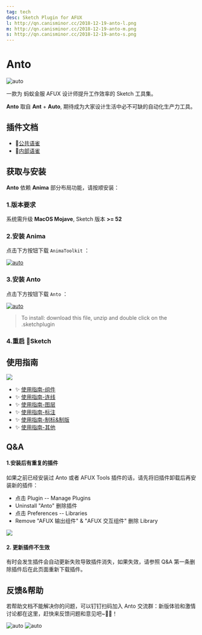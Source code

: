 ```yaml
---
tag: tech
desc: Sketch Plugin for AFUX
l: http://qn.canisminor.cc/2018-12-19-anto-l.png
m: http://qn.canisminor.cc/2018-12-19-anto-m.png
s: http://qn.canisminor.cc/2018-12-19-anto-s.png
---
```


# Anto

![auto](https://img.shields.io/github/release/canisminor1990/anto.svg)

一款为 蚂蚁金服 AFUX 设计师提升工作效率的 Sketch 工具集。

**Anto** 取自 **Ant** + **Auto**, 期待成为大家设计生活中必不可缺的自动化生产力工具。

## 插件文档

- 📘[公共语雀](https://www.yuque.com/canisminor/anto/readme)
- 📘[内部语雀](https://yuque.antfin-inc.com/afux-design/anto/readme)

## 获取与安装

**Anto** 依赖 **Anima** 部分布局功能，请按顺安装：

### 1.版本要求

系统需升级 **MacOS Mojave**, Sketch 版本 **>= 52**

### 2.安装 Anima

点击下方按钮下载 `AnimaToolkit` ：

[![auto](http://qn.canisminor.cc/2018-12-19-button-anima.png)](https://animaapp.s3.amazonaws.com/sketchplugin/toolkit/AnimaToolkitPlugin.zip)

### 3.安装 Anto

点击下方按钮下载 `Anto` ：

[![auto](http://qn.canisminor.cc/2018-12-19-button-anto.png)](https://github.com/canisminor1990/anto/releases)

> To install: download this file, unzip and double click on the .sketchplugin

### 4.重启 💎Sketch

## 使用指南

![](http://qn.canisminor.cc/2018-12-19-doc-2.png)

- ✨ [使用指南-组件](https://www.yuque.com/canisminor/anto/symbol)
- ✨ [使用指南-连线](https://www.yuque.com/canisminor/anto/lines)
- ✨ [使用指南-图层](https://www.yuque.com/canisminor/anto/layers)
- ✨ [使用指南-标注](https://www.yuque.com/canisminor/anto/note)
- ✨ [使用指南-制标&制版](https://www.yuque.com/canisminor/anto/publish)
- ✨ [使用指南-其他](https://www.yuque.com/canisminor/anto/others)

## Q&A

#### 1.安装后有重复的插件

如果之前已经安装过 Anto 或者 AFUX Tools 插件的话，请先将旧插件卸载后再安装新的插件：

- 点击 Plugin -- Manage Plugins
- Uninstall "Anto" 删除插件
- 点击 Preferences -- Libraries
- Remove "AFUX 输出组件" & "AFUX 交互组件" 删除 Library

![](http://qn.canisminor.cc/2018-12-19-doc-1.png)

#### 2. 更新插件不生效

有时会发生插件会自动更新失败导致插件消失，如果失效，请参照 Q&A 第一条删除插件后在此页面重新下载插件。

## 反馈&帮助

若帮助文档不能解决你的问题，可以钉钉扫码加入 Anto 交流群：新版体验和激情讨论都在这里，赶快来反馈问题和意见吧~🤘😘！

![auto](http://qn.canisminor.cc/2018-12-19-qrcode-public.png) ![auto](http://qn.canisminor.cc/2018-12-19-qrcode-anto.png)
